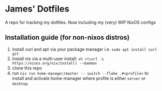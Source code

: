# James' Dotfiles
A repo for tracking my dotfiles. 
Now including my (very) WIP NixOS configs

## Installation guide (for non-nixos distros)
1. Install curl and apt via your package manager i.e. `sudo apt install curl git`
2. install nix via a multi-user install: `sh <(curl -L https://nixos.org/nix/install) --daemon`
3. clone this repo 
5. run `nix run home-manager/master -- switch --flake .#<profile>` to install and activate home-manager where profile is either `server` or `desktop`.

